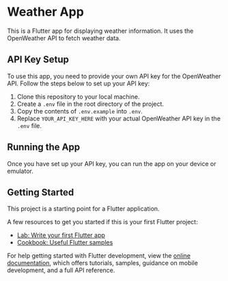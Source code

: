 # Weather App

This is a Flutter app for displaying weather information. It uses the OpenWeather API to fetch weather data.

## API Key Setup

To use this app, you need to provide your own API key for the OpenWeather API. Follow the steps below to set up your API key:

1. Clone this repository to your local machine.
2. Create a `.env` file in the root directory of the project.
3. Copy the contents of `.env.example` into `.env`.
4. Replace `YOUR_API_KEY_HERE` with your actual OpenWeather API key in the `.env` file.



## Running the App

Once you have set up your API key, you can run the app on your device or emulator.


## Getting Started

This project is a starting point for a Flutter application.

A few resources to get you started if this is your first Flutter project:

- [Lab: Write your first Flutter app](https://docs.flutter.dev/get-started/codelab)
- [Cookbook: Useful Flutter samples](https://docs.flutter.dev/cookbook)

For help getting started with Flutter development, view the
[online documentation](https://docs.flutter.dev/), which offers tutorials,
samples, guidance on mobile development, and a full API reference.
